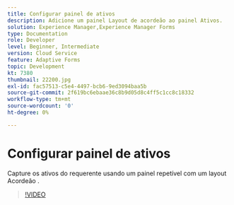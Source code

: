 ```yaml
---
title: Configurar painel de ativos
description: Adicione um painel Layout de acordeão ao painel Ativos.
solution: Experience Manager,Experience Manager Forms
type: Documentation
role: Developer
level: Beginner, Intermediate
version: Cloud Service
feature: Adaptive Forms
topic: Development
kt: 7380
thumbnail: 22200.jpg
exl-id: fac57513-c5e4-4497-bcb6-9ed3094baa5b
source-git-commit: 2f619bc6ebaae36c8b9d05d8c4ff5c1cc8c18332
workflow-type: tm+mt
source-wordcount: '0'
ht-degree: 0%

---
```


# Configurar painel de ativos

Capture os ativos do requerente usando um painel repetível com um layout Acordeão .

>[!VIDEO](https://video.tv.adobe.com/v/336473?quality=9&learn=on)
